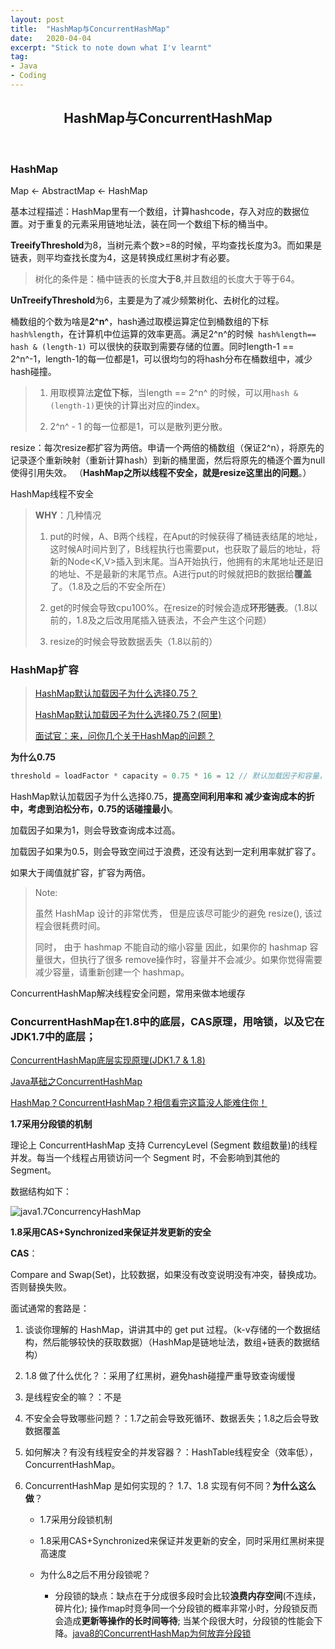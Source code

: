 ```yaml
---
layout: post
title:  "HashMap与ConcurrentHashMap"
date:   2020-04-04
excerpt: "Stick to note down what I'v learnt"
tag:
- Java 
- Coding
---
```


<center><H2><b>HashMap与ConcurrentHashMap</b></H2></center><br>

### HashMap

Map <- AbstractMap <- HashMap

基本过程描述：HashMap里有一个数组，计算hashcode，存入对应的数据位置。对于重复的元素采用链地址法，装在同一个数组下标的桶当中。

**TreeifyThreshold**为8，当树元素个数>=8的时候，平均查找长度为3。而如果是链表，则平均查找长度为4，这是转换成红黑树才有必要。

> 树化的条件是：桶中链表的长度**大于8**,并且数组的长度大于等于64。

**UnTreeifyThreshold**为6，主要是为了减少频繁树化、去树化的过程。

桶数组的个数为啥是**2^n^**，hash通过取模运算定位到桶数组的下标`hash%length`，在计算机中位运算的效率更高。满足2^n^的时候` hash%length== hash & (length-1)` 可以很快的获取到需要存储的位置。同时length-1 == 2^n^-1，length-1的每一位都是1，可以很均匀的将hash分布在桶数组中，减少hash碰撞。

> 1) 用取模算法**定位下标**，当length == 2^n^ 的时候，可以用`hash & (length-1)`更快的计算出对应的index。
>
> 2) 2^n^ - 1 的每一位都是1，可以是散列更分散。



resize：每次resize都扩容为两倍。申请一个两倍的桶数组（保证2^n），将原先的记录逐个重新映射（重新计算hash）到新的桶里面，然后将原先的桶逐个置为null使得引用失效。 （**HashMap之所以线程不安全，就是resize这里出的问题**。）

HashMap线程不安全

> **WHY**：几种情况
>
> 1. put的时候，A、B两个线程，在Aput的时候获得了桶链表结尾的地址，这时候A时间片到了，B线程执行也需要put，也获取了最后的地址，将新的Node<K,V>插入到末尾。当A开始执行，他拥有的末尾地址还是旧的地址、不是最新的末尾节点。A进行put的时候就把B的数据给**覆盖**了。（1.8及之后的不安全所在）
>
> 2. get的时候会导致cpu100%。在resize的时候会造成**环形链表**。（1.8以前的，1.8及之后改用尾插入链表法，不会产生这个问题）
>
> 3. resize的时候会导致数据丢失（1.8以前的）
>
>    

### HashMap扩容

> [HashMap默认加载因子为什么选择0.75？](https://blog.csdn.net/weixin_34101784/article/details/86730739)
>
> [HashMap默认加载因子为什么选择0.75？(阿里)](<https://blog.csdn.net/diaopai5230/article/details/101211014?utm_medium=distribute.pc_relevant.none-task-blog-BlogCommendFromMachineLearnPai2-1.nonecase&depth_1-utm_source=distribute.pc_relevant.none-task-blog-BlogCommendFromMachineLearnPai2-1.nonecase>)
>
> [面试官：来，问你几个关于HashMap的问题？](https://cloud.tencent.com/developer/article/1442912)

**为什么0.75**

```javascript
threshold = loadFactor * capacity = 0.75 * 16 = 12 // 默认加载因子和容量，在达到12容量就会扩容
```

HashMap默认加载因子为什么选择0.75，**提高空间利用率和 减少查询成本的折中，考虑到泊松分布，0.75的话碰撞最小**。

加载因子如果为1，则会导致查询成本过高。

加载因子如果为0.5，则会导致空间过于浪费，还没有达到一定利用率就扩容了。



如果大于阈值就扩容，扩容为两倍。

> Note: 
>
> 虽然 HashMap 设计的非常优秀， 但是应该尽可能少的避免 resize(), 该过程会很耗费时间。
>
> 同时， 由于 hashmap 不能自动的缩小容量 因此，如果你的 hashmap 容量很大，但执行了很多 remove操作时，容量并不会减少。如果你觉得需要减少容量，请重新创建一个 hashmap。





ConcurrentHashMap解决线程安全问题，常用来做本地缓存

### ConcurrentHashMap在1.8中的底层，CAS原理，用啥锁，以及它在JDK1.7中的底层；

[ConcurrentHashMap底层实现原理(JDK1.7 & 1.8)](https://www.jianshu.com/p/865c813f2726)<br>

[Java基础之ConcurrentHashMap](https://www.jianshu.com/p/d0b37b927c48)

[HashMap？ConcurrentHashMap？相信看完这篇没人能难住你！](https://blog.csdn.net/weixin_44460333/article/details/86770169)



**1.7采用分段锁的机制**

理论上 ConcurrentHashMap 支持 CurrencyLevel (Segment 数组数量)的线程并发。每当一个线程占用锁访问一个 Segment 时，不会影响到其他的 Segment。

数据结构如下：

![java1.7ConcurrencyHashMap](https://blog.maplestory.work/images/post_image/java1.7ConcurrencyHashMap.webp)



**1.8采用CAS+Synchronized来保证并发更新的安全**

**CAS**：

Compare and Swap(Set)，比较数据，如果没有改变说明没有冲突，替换成功。否则替换失败。



面试通常的套路是：

1. 谈谈你理解的 HashMap，讲讲其中的 get put 过程。（k-v存储的一个数据结构，然后能够较快的获取数据）（HashMap是链地址法，数组+链表的数据结构）

2. 1.8 做了什么优化？：采用了红黑树，避免hash碰撞严重导致查询缓慢

3. 是线程安全的嘛？：不是

4. 不安全会导致哪些问题？：1.7之前会导致死循环、数据丢失；1.8之后会导致数据覆盖

5. 如何解决？有没有线程安全的并发容器？：HashTable线程安全（效率低），ConcurrentHashMap。

6. ConcurrentHashMap 是如何实现的？ 1.7、1.8 实现有何不同？**为什么这么做**？

   + 1.7采用分段锁机制

   + 1.8采用CAS+Synchronized来保证并发更新的安全，同时采用红黑树来提高速度

   + 为什么8之后不用分段锁呢？
     + 分段锁的缺点：缺点在于分成很多段时会比较**浪费内存空间**(不连续，碎片化); 操作map时竞争同一个分段锁的概率非常小时，分段锁反而会造成**更新等操作的长时间等待**; 当某个段很大时，分段锁的性能会下降。[java8的ConcurrentHashMap为何放弃分段锁](https://cloud.tencent.com/developer/article/1509556)

   